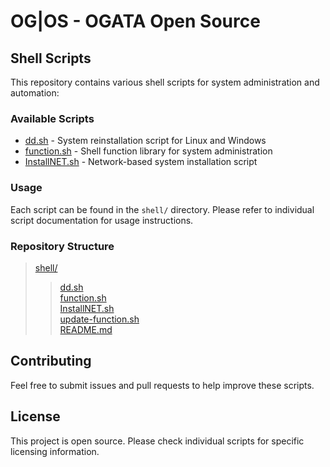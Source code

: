 # OG|OS - OGATA Open Source

## Shell Scripts

This repository contains various shell scripts for system administration and automation:

### Available Scripts

- [dd.sh](dd.sh) - System reinstallation script for Linux and Windows
- [function.sh](function.sh) - Shell function library for system administration
- [InstallNET.sh](InstallNET.sh) - Network-based system installation script

### Usage

Each script can be found in the `shell/` directory. Please refer to individual script documentation for usage instructions.

### Repository Structure

> [shell/](.)<br>
>  > [dd.sh](dd.sh)<br>
>  > [function.sh](function.sh)<br>
>  > [InstallNET.sh](InstallNET.sh)<br>
>  > [update-function.sh](update-function.sh)<br>
>  > [README.md](README.md)<br>

## Contributing

Feel free to submit issues and pull requests to help improve these scripts.

## License

This project is open source. Please check individual scripts for specific licensing information.
